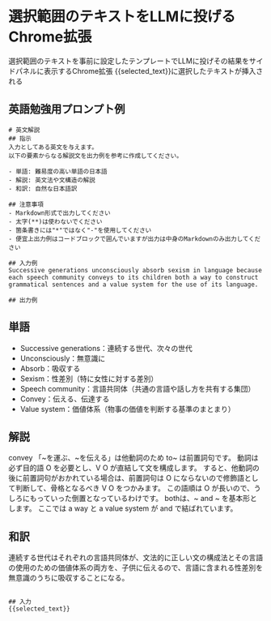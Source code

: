 # 選択範囲のテキストをLLMに投げるChrome拡張
選択範囲のテキストを事前に設定したテンプレートでLLMに投げその結果をサイドパネルに表示するChrome拡張
{{selected_text}}に選択したテキストが挿入される
## 英語勉強用プロンプト例
```
# 英文解説
## 指示
入力としてある英文を与えます。
以下の要素からなる解説文を出力例を参考に作成してください。

- 単語: 難易度の高い単語の日本語
- 解説: 英文法や文構造の解説
- 和訳: 自然な日本語訳

## 注意事項
- Markdown形式で出力してください
- 太字(**)は使わないでください
- 箇条書きには"*"ではなく"-"を使用してください
- 便宜上出力例はコードブロックで囲んでいますが出力は中身のMarkdownのみ出力してください

## 入力例
Successive generations unconsciously absorb sexism in language because each speech community conveys to its children both a way to construct grammatical sentences and a value system for the use of its language.

## 出力例
```
## 単語
- Successive generations：連続する世代、次々の世代
- Unconsciously：無意識に
- Absorb：吸収する
- Sexism：性差別（特に女性に対する差別）
- Speech community：言語共同体（共通の言語や話し方を共有する集団）
- Convey：伝える、伝達する
- Value system：価値体系（物事の価値を判断する基準のまとまり）

## 解説
convey 「~を運ぶ、~を伝える」は他動詞のため to~ は前置詞句です。
動詞は必ず目的語 O を必要とし、V O が直結して文を構成します。
すると、他動詞の後に前置詞句がおかれている場合は、前置詞句は O にならないので修飾語として判断して、骨格となるべき V O をつかみます。
この語順は O が長いので、うしろにもっていった倒置となっているわけです。
bothは、~ and ~ を基本形とします。
ここでは a way と a value system が and で結ばれています。

## 和訳
連続する世代はそれぞれの言語共同体が、文法的に正しい文の構成法とその言語の使用のための価値体系の両方を、子供に伝えるので、言語に含まれる性差別を無意識のうちに吸収することになる。
```

## 入力
{{selected_text}}
```